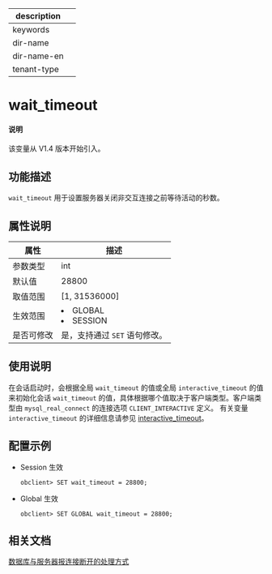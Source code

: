 |description||
|---|---|
|keywords||
|dir-name||
|dir-name-en||
|tenant-type||

# wait_timeout

<main id="notice" type='explain'>
  <h4>说明</h4>
  <p>该变量从 V1.4 版本开始引入。</p>
</main>

## 功能描述

`wait_timeout` 用于设置服务器关闭非交互连接之前等待活动的秒数。

## 属性说明

| **属性** |                                                   **描述**                                                   |
|--------|------------------------------------------------------------------------------------------------------------|
| 参数类型   | int                     |
| 默认值    | 28800                   |
| 取值范围   | [1, 31536000]         |
| 生效范围   | <li> GLOBAL   <li> SESSION    |
| 是否可修改  | 是，支持通过 `SET` 语句修改。|

## 使用说明

在会话启动时，会根据全局 `wait_timeout` 的值或全局 `interactive_timeout` 的值来初始化会话 `wait_timeout` 的值，具体根据哪个值取决于客户端类型。客户端类型由 `mysql_real_connect` 的连接选项 `CLIENT_INTERACTIVE` 定义。 有关变量 `interactive_timeout` 的详细信息请参见 [interactive_timeout](../300.global-system-variable/3200.interactive_timeout-global.md)。

## 配置示例

* Session 生效

  ```shell
  obclient> SET wait_timeout = 28800;
  ```

* Global 生效

  ```shell
  obclient> SET GLOBAL wait_timeout = 28800;
  ```

## 相关文档

[数据库与服务器报连接断开的处理方式](../../../../300.develop/100.application-development-of-mysql-mode/700.application-error-handling-specification-and-common-error-solutions/200.common-errors-and-solutions-of-mysql-mode/100.connection-lost-with-error-code-2013-of-mysql-mode.md)